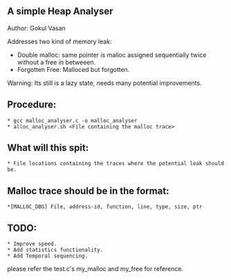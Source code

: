 
A simple Heap Analyser
---------------------

Author: Gokul Vasan

Addresses two kind of memory leak:

* Double malloc: same pointer is malloc assigned sequentially twice without a free in betweeen.
* Forgotten Free: Malloced but forgotten.

Warning: Its still is a lazy state, needs many potential improvements.

Procedure:
-----------

	* gcc malloc_analyser.c -o malloc_analyser
	* alloc_analyser.sh <File containing the malloc trace>
What will this spit:
--------------------
	* File locations containing the traces where the potential leak should be.

Malloc trace should be in the format:
-------------------------------------
	*[MALLOC_DBG] File, address-id, function, line, type, size, ptr
	
TODO:
------
	* Improve speed.
	* Add statistics functionality.
	* Add Temporal sequencing.

please refer the test.c's my_malloc and my_free for reference.


